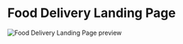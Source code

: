 # Food Delivery Landing Page
![Food Delivery Landing Page preview](https://user-images.githubusercontent.com/67356291/128361423-9d500b78-3ed7-44bd-a462-e284d1784f53.png)
